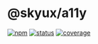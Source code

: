 # @skyux/a11y

[![npm](https://img.shields.io/npm/v/@skyux/a11y.svg)](https://www.npmjs.com/package/@skyux/a11y)
[![status](https://travis-ci.org/blackbaud/skyux-a11y.svg?branch=master)](https://travis-ci.org/blackbaud/skyux-a11y)
[![coverage](https://codecov.io/gh/blackbaud/skyux-a11y/branch/master/graphs/badge.svg?branch=master)](https://codecov.io/gh/blackbaud/skyux-a11y/branch/master)

